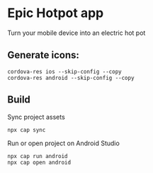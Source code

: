 # Epic Hotpot app

Turn your mobile device into an electric hot pot

## Generate icons:

```
cordova-res ios --skip-config --copy
cordova-res android --skip-config --copy
```

## Build

Sync project assets
```
npx cap sync
```

Run or open project on Android Studio
```
npx cap run android
npx cap open android
```

